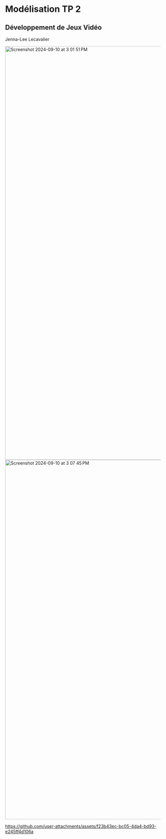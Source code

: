 # Modélisation TP 2 
## Développement de Jeux Vidéo 
 Jenna-Lee Lecavalier

<img width="1337" alt="Screenshot 2024-09-10 at 3 01 51 PM" src="https://github.com/user-attachments/assets/bdff1205-f8ed-4454-a760-0794ab1f435c">
<img width="1162" alt="Screenshot 2024-09-10 at 3 07 45 PM" src="https://github.com/user-attachments/assets/6a1e1b56-267a-4968-b656-fb75a100e502">

https://github.com/user-attachments/assets/f23b43ec-bc05-4da4-bd93-e245ff4d106a

